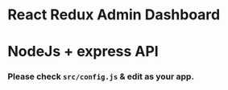 # React Redux Admin Dashboard
# NodeJs + express API

### Please check `src/config.js` & edit as your app.
